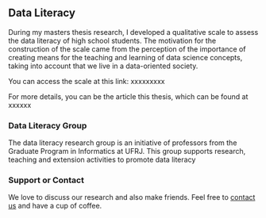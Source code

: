 ## Data Literacy

During my masters thesis research, I developed a qualitative scale to assess the data literacy of high school students. The motivation for the construction of the scale came from the perception of the importance of creating means for the teaching and learning of data science concepts, taking into account that we live in a data-oriented society. 

You can access the scale at this link: xxxxxxxxx

For more details, you can be the article this thesis, which can be found at xxxxxx 

### Data Literacy Group

The data literacy research group is an initiative of professors from the Graduate Program in Informatics at UFRJ. This group supports research, teaching and extension activities to promote data literacy

### Support or Contact

We love to discuss our research and also make friends. Feel free to [contact us](https://api.whatsapp.com/send?phone=5521987401692&text=Luciana) and have a cup of coffee. 
